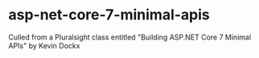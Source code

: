 # asp-net-core-7-minimal-apis
Culled from a Pluralsight class entitled "Building ASP.NET Core 7 Minimal APIs" by Kevin Dockx
